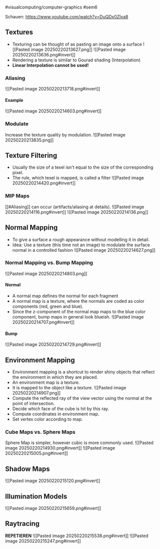 #visualcomputing/computer-graphics #sem6

Schauen: https://www.youtube.com/watch?v=DuQDx0ZIxa8
## Textures
- Texturing can be thought of as pasting an image onto a surface
![[Pasted image 20250220213627.png]]
![[Pasted image 20250220213636.png#invert]]
- Rendering a texture is similar to Gourad shading (Interpolation)
- **Linear Interpolation cannot be used!**
### Aliasing
![[Pasted image 20250220213718.png#invert]]
#### Example
![[Pasted image 20250220214603.png#invert]]

### Modulate
Increase the texture quality by modulation.
![[Pasted image 20250220213835.png]]
## Texture Filtering
- Usually the size of a texel isn't equal to the size of the corresponding pixel.
- The rule, which texel is mapped, is called a filter
![[Pasted image 20250220214420.png#invert]]

### MIP Maps
[[#Aliasing]] can occur (artifacts/aliasing at details).
![[Pasted image 20250220214116.png#invert]]
![[Pasted image 20250220214136.png]]
## Normal Mapping
- To give a surface a rough appearance without modelling it in detail.
- Idea: Use a texture (this time not an image) to modulate the surface normal in a controlled fashion
![[Pasted image 20250220214627.png]]
### Normal Mapping vs. Bump Mapping
![[Pasted image 20250220214803.png]]
#### Normal
- A normal map defines the normal for each fragment
- A normal map is a texture, where the normals are coded as color components (red, green and blue).
- Since the z-component of the normal map maps to the blue color component, bump maps in general look blueish.
![[Pasted image 20250220214707.png#invert]]
#### Bump
![[Pasted image 20250220214729.png#invert]]
## Environment Mapping
- Environment mapping is a shortcut to render shiny objects that reflect the environment in which they are placed.
- An environment map is a texture.
- It is mapped to the object like a texture.
![[Pasted image 20250220214907.png]]
- Compute the reflected ray of the view vector using the normal at the point of intersection.
- Decide which face of the cube is hit by this ray.
- Compute coordinates in environment map.
- Set vertex color according to map.
### Cube Maps vs. Sphere Maps
Sphere Map is simpler, however cubic is more commonly used.
![[Pasted image 20250220214930.png#invert]]
![[Pasted image 20250220215005.png#invert]]
## Shadow Maps
![[Pasted image 20250220215120.png#invert]]
## Illumination Models
![[Pasted image 20250220215659.png#invert]]
## Raytracing

**REPETIEREN**
![[Pasted image 20250220215538.png#invert]]
![[Pasted image 20250220215247.png#invert]]
